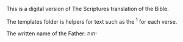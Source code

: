 This is a digital version of The Scriptures translation of the Bible.

The templates folder is helpers for text such as the <sup>1</sup> for each verse.

The written name of the Father: יהוה
